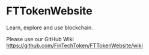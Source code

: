 # FTTokenWebsite
Learn, explore and use blockchain.

Please use our GitHub Wiki
https://github.com/FinTechToken/FTTokenWebsite/wiki
